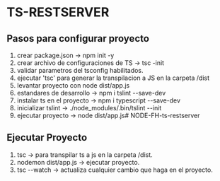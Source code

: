 # TS-RESTSERVER

## Pasos para configurar proyecto
1. crear package.json -> npm init -y
2. crear archivo de configuraciones de TS -> tsc -init
3. validar parametros del tsconfig habilitados.
4. ejecutar 'tsc' para generar la transpilacion a JS en la carpeta /dist
5. levantar proyecto con node dist/app.js
6. estandares de desarrollo -> npm i tslint --save-dev
7. instalar ts en el proyecto -> npm i typescript --save-dev
8. inicializar tslint -> ./node_modules/.bin/tslint --init
9. ejecutar proyecto -> node dist/app.js# NODE-FH-ts-restserver


## Ejecutar Proyecto
1. tsc -> para transpilar ts a js en la carpeta /dist.
2. nodemon dist/app.js -> ejecutar proyecto.
3. tsc --watch -> actualiza cualquier cambio que haga en el proyecto.


